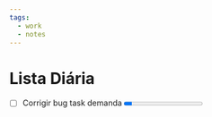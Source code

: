 ```yaml
---
tags:
  - work
  - notes
---
```

# Lista Diária

- [ ] Corrigir bug task demanda   <progress max=100 value=10></progress>

